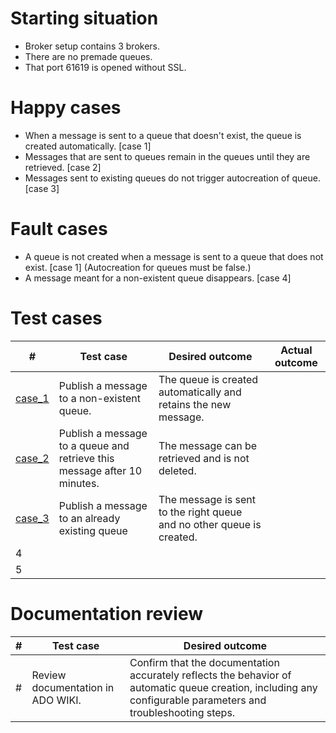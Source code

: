 # Starting situation
- Broker setup contains 3 brokers. 
- There are no premade queues. 
- That port 61619 is opened without SSL.

# Happy cases
- When a message is sent to a queue that doesn't exist, the queue is created automatically. [case 1]
- Messages that are sent to queues remain in the queues until they are retrieved. [case 2]
- Messages sent to existing queues do not trigger autocreation of queue. [case 3]

# Fault cases
- A queue is not created when a message is sent to a queue that does not exist. [case 1] (Autocreation for queues must be false.)
- A message meant for a non-existent queue disappears. [case 4]

# Test cases
|#|Test case|Desired outcome|Actual outcome|
|---|---|---|---|
| [case_1](case1case2case3_test.go) | Publish a message to a non-existent queue. | The queue is created automatically and retains the new message. ||
| [case_2](case1case2case3_test.go) | Publish a message to a queue and retrieve this message after 10 minutes. | The message can be retrieved and is not deleted. ||
| [case_3](case1case2case3_test.go) | Publish a message to an already existing queue | The message is sent to the right queue and no other queue is created. ||
| 4 |  |  |  |
| 5 |  |  |  |

# Documentation review
| # | Test case | Desired outcome |
| --- | --- | --- | 
| # | Review documentation in ADO WIKI. | Confirm that the documentation accurately reflects the behavior of automatic queue creation, including any configurable parameters and troubleshooting steps. | 